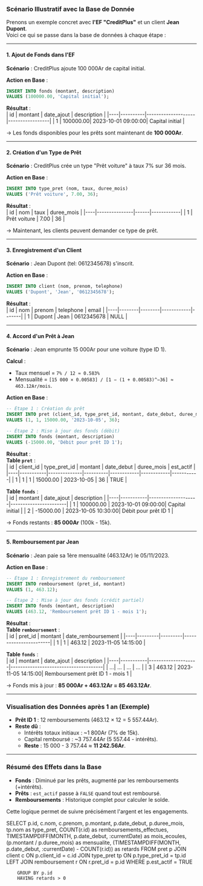 ### Scénario Illustratif avec la Base de Donnée

Prenons un exemple concret avec **l'EF "CreditPlus"** et un client **Jean Dupont**.  
Voici ce qui se passe dans la base de données à chaque étape :

---

#### **1. Ajout de Fonds dans l'EF**  
**Scénario** : CreditPlus ajoute 100 000Ar de capital initial.  

**Action en Base** :  
```sql
INSERT INTO fonds (montant, description) 
VALUES (100000.00, 'Capital initial');
```

**Résultat** :  
| id | montant  | date_ajout         | description     |
|----|----------|--------------------|-----------------|
| 1  | 100000.00| 2023-10-01 09:00:00| Capital initial |

→ Les fonds disponibles pour les prêts sont maintenant de **100 000Ar**.

---

#### **2. Création d'un Type de Prêt**  
**Scénario** : CreditPlus crée un type "Prêt voiture" à taux 7% sur 36 mois.  

**Action en Base** :  
```sql
INSERT INTO type_pret (nom, taux, duree_mois) 
VALUES ('Prêt voiture', 7.00, 36);
```

**Résultat** :  
| id | nom           | taux | duree_mois |
|----|---------------|------|------------|
| 1  | Prêt voiture  | 7.00 | 36         |

→ Maintenant, les clients peuvent demander ce type de prêt.

---

#### **3. Enregistrement d'un Client**  
**Scénario** : Jean Dupont (tel: 0612345678) s'inscrit.  

**Action en Base** :  
```sql
INSERT INTO client (nom, prenom, telephone) 
VALUES ('Dupont', 'Jean', '0612345678');
```

**Résultat** :  
| id | nom    | prenom | telephone  | email |
|----|--------|--------|------------|-------|
| 1  | Dupont | Jean   | 0612345678 | NULL  |

---

#### **4. Accord d'un Prêt à Jean**  
**Scénario** : Jean emprunte 15 000Ar pour une voiture (type ID 1).  

**Calcul** :  
- Taux mensuel = `7% / 12 ≈ 0.583%`  
- Mensualité = `[15 000 × 0.00583] / [1 − (1 + 0.00583)^−36] ≈ 463.12Ar/mois`.  

**Action en Base** :  
```sql
-- Étape 1 : Création du prêt
INSERT INTO pret (client_id, type_pret_id, montant, date_debut, duree_mois) 
VALUES (1, 1, 15000.00, '2023-10-05', 36);

-- Étape 2 : Mise à jour des fonds (débit)
INSERT INTO fonds (montant, description) 
VALUES (-15000.00, 'Débit pour prêt ID 1');
```

**Résultat** :  
**Table `pret`** :  
| id | client_id | type_pret_id | montant  | date_debut | duree_mois | est_actif |
|----|-----------|--------------|----------|------------|------------|-----------|
| 1  | 1         | 1            | 15000.00 | 2023-10-05 | 36         | TRUE      |

**Table `fonds`** :  
| id | montant   | date_ajout         | description           |
|----|-----------|--------------------|-----------------------|
| 1  | 100000.00 | 2023-10-01 09:00:00| Capital initial       |
| 2  | -15000.00 | 2023-10-05 10:30:00| Débit pour prêt ID 1  |

→ Fonds restants : **85 000Ar** (100k - 15k).

---

#### **5. Remboursement par Jean**  
**Scénario** : Jean paie sa 1ère mensualité (463.12Ar) le 05/11/2023.  

**Action en Base** :  
```sql
-- Étape 1 : Enregistrement du remboursement
INSERT INTO remboursement (pret_id, montant) 
VALUES (1, 463.12);

-- Étape 2 : Mise à jour des fonds (crédit partiel)
INSERT INTO fonds (montant, description) 
VALUES (463.12, 'Remboursement prêt ID 1 - mois 1');
```

**Résultat** :  
**Table `remboursement`** :  
| id | pret_id | montant | date_remboursement    |
|----|---------|---------|-----------------------|
| 1  | 1       | 463.12  | 2023-11-05 14:15:00   |

**Table `fonds`** :  
| id | montant   | date_ajout         | description                          |
|----|-----------|--------------------|--------------------------------------|
| ...| ...       | ...                | ...                                  |
| 3  | 463.12    | 2023-11-05 14:15:00| Remboursement prêt ID 1 - mois 1     |

→ Fonds mis à jour : **85 000Ar + 463.12Ar = 85 463.12Ar**.  

---

### Visualisation des Données après 1 an (Exemple)  
- **Prêt ID 1** : 12 remboursements (463.12 × 12 = 5 557.44Ar).  
- **Reste dû** :  
  - Intérêts totaux initiaux : ~1 800Ar (7% de 15k).  
  - Capital remboursé : ~3 757.44Ar (5 557.44 - intérêts).  
  - **Reste** : 15 000 - 3 757.44 ≈ **11 242.56Ar**.  

---

### Résumé des Effets dans la Base  
- **Fonds** : Diminué par les prêts, augmenté par les remboursements (+intérêts).  
- **Prêts** : `est_actif` passe à `FALSE` quand tout est remboursé.  
- **Remboursements** : Historique complet pour calculer le solde.  

Cette logique permet de suivre précisément l'argent et les engagements.


SELECT 
            p.id,
            c.nom,
            c.prenom,
            p.montant,
            p.date_debut,
            p.duree_mois,
            tp.nom as type_pret,
            COUNT(r.id) as remboursements_effectues,
            TIMESTAMPDIFF(MONTH, p.date_debut, :currentDate) as mois_ecoules,
            (p.montant / p.duree_mois) as mensualite,
            (TIMESTAMPDIFF(MONTH, p.date_debut, :currentDate) - COUNT(r.id)) as retards
        FROM pret p
        JOIN client c ON p.client_id = c.id
        JOIN type_pret tp ON p.type_pret_id = tp.id
        LEFT JOIN remboursement r ON r.pret_id = p.id
        WHERE p.est_actif = TRUE
        
        GROUP BY p.id
        HAVING retards > 0
